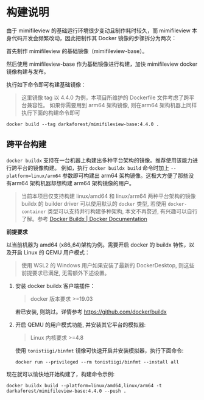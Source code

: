 # 构建说明

由于 mimifileview 的基础运行环境很少变动且制作耗时较久，而 mimifileview 本身代码开发会频繁改动，因此把制作其 Docker 镜像的步骤拆分为两次：

首先制作 mimifileview 的基础镜像（mimifileview-base）。

然后使用 mimifileview-base 作为基础镜像进行构建，加快 mimifileview docker 镜像构建与发布。

执行如下命令即可构建基础镜像：
> 这里镜像 tag 以 4.4.0 为例，本项目所维护的 Dockerfile 文件考虑了跨平台兼容性。 如果你需要用到 arm64 架构镜像, 则在arm64 架构机器上同样执行下面的构建命令即可

```shell
docker build --tag darkaforest/mimifileview-base:4.4.0 .
```



## 跨平台构建

`docker buildx` 支持在一台机器上构建出多种平台架构的镜像。推荐使用该能力进行跨平台的镜像构建。
例如，执行 `docker buildx build` 命令时加上 `--platform=linux/arm64` 参数即可构建出 arm64 架构镜像。这极大方便了那些没有arm64 架构机器却想构建 arm64 架构镜像的用户。

> 当前本项目仅支持构建 linux/amd64 和 linux/arm64 两种平台架构的镜像
> buildx 的 builder driver 可以使用默认的 `docker` 类型, 若使用 `docker-container` 类型可以支持并行构建多种架构, 本文不再赘述, 有兴趣可以自行了解。参考 [Docker Buildx | Docker Documentation](https://docs.docker.com/buildx/working-with-buildx/#build-multi-platform-images)

**前提要求**

以当前机器为 amd64 (x86_64)架构为例。需要开启 docker 的 buildx 特性，以及开启 Linux 的 QEMU 用户模式：

> 使用 WSL2 的 Windows 用户如果安装了最新的 DockerDesktop, 则这些前提要求已满足, 无需额外下述设置。 

1. 安装 docker buildx 客户端插件：
   > docker 版本要求 >=19.03
   
   若已安装, 则跳过。详情参考 https://github.com/docker/buildx

2. 开启 QEMU 的用户模式功能, 并安装其它平台的模拟器:
   > Linux 内核要求 >=4.8

   使用 `tonistiigi/binfmt` 镜像可快速开启并安装模拟器，执行下面命令:

   ```shell
   docker run --privileged --rm tonistiigi/binfmt --install all
   ```

现在就可以愉快地开始构建了，构建命令示例:

```shell
docker buildx build --platform=linux/amd64,linux/arm64 -t darkaforest/mimifileview-base:4.4.0 --push .
```

